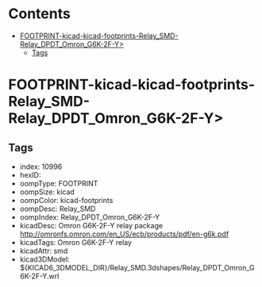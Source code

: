 



Contents
========

* [FOOTPRINT-kicad-kicad-footprints-Relay_SMD-Relay_DPDT_Omron_G6K-2F-Y>](#footprint-kicad-kicad-footprints-relay_smd-relay_dpdt_omron_g6k-2f-y)
	* [Tags](#tags)

# FOOTPRINT-kicad-kicad-footprints-Relay_SMD-Relay_DPDT_Omron_G6K-2F-Y>

## Tags

- index: 10996
- hexID: 
- oompType: FOOTPRINT
- oompSize: kicad
- oompColor: kicad-footprints
- oompDesc: Relay_SMD
- oompIndex: Relay_DPDT_Omron_G6K-2F-Y
- kicadDesc: Omron G6K-2F-Y relay package http://omronfs.omron.com/en_US/ecb/products/pdf/en-g6k.pdf
- kicadTags: Omron G6K-2F-Y relay
- kicadAttr: smd
- kicad3DModel: ${KICAD6_3DMODEL_DIR}/Relay_SMD.3dshapes/Relay_DPDT_Omron_G6K-2F-Y.wrl
